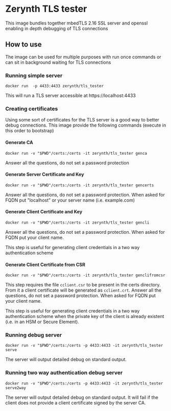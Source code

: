 # Zerynth TLS tester

This image bundles together mbedTLS 2.16  SSL server and openssl enabling in depth debugging of TLS connections


## How to use

The image can be used for multiple purposes with run once commands or can sit in background waiting for TLS connections

### Running simple server

```docker run  -p 4433:4433 zerynth/tls_tester```

This will run a TLS server accessible at https://localhost:4433

### Creating certificates

Using some sort of certificates for the TLS server is a good way to better debug connections.
This image provide the following commands (execute in this order to bootstrap)

#### Generate CA

```docker run -v "$PWD"/certs:/certs -it zerynth/tls_tester genca```

Answer all the questions, do not set a password protection

#### Generate Server Certificate and Key

```docker run -v "$PWD"/certs:/certs -it zerynth/tls_tester gencerts```

Answer all the questions, do not set a password protection. When asked for FQDN put "localhost" or your server name (i.e. example.com)

#### Generate Client Certificate and Key

```docker run -v "$PWD"/certs:/certs -it zerynth/tls_tester gencli```

Answer all the questions, do not set a password protection. When asked for FQDN put your client name.

This step is useful for generating client credentials in a two way authentication scheme

#### Generate Client Certificate from CSR

```docker run -v "$PWD"/certs:/certs -it zerynth/tls_tester genclifromcsr```

This step requires the file ```cclient.csr``` to be present in the certs directory. From it a client certificate will be generated
as ```cclient.crt```.
Answer all the questions, do not set a password protection. When asked for FQDN put your client name.

This step is useful for generating client credentials in a two way authentication scheme when the private key of the client is already
existent (i.e. in an HSM or Secure Element).

### Running debug server

```docker run -v "$PWD"/certs:/certs -p 4433:4433 -it zerynth/tls_tester serve```

The server will output detailed debug on standard output.

### Running two way authentication debug server

```docker run -v "$PWD"/certs:/certs -p 4433:4433 -it zerynth/tls_tester serve2way ```

The server will output detailed debug on standard output. It will fail if the client does not provide a client certificate signed
by the server CA.



